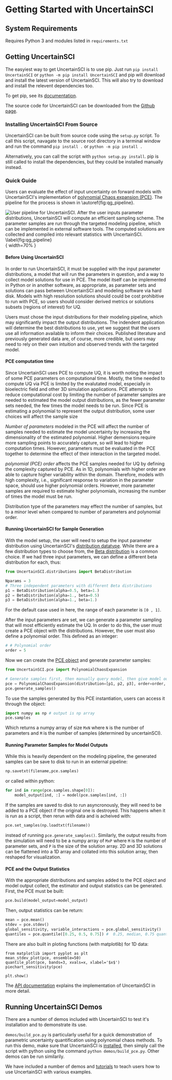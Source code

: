 # Getting Started with UncertainSCI


## System Requirements

Requires Python 3 and modules listed in `requirements.txt`

## Getting UncertainSCI

The easyiest way to get UncertainSCI is to use pip.  Just run `pip install UncertainSCI` or `python -m pip install UncertainSCI` and pip will download and install the latest version of UncertainSCI.  This will also try to download and install the relevent dependencies too.  

To get pip, see its [documentation](https://pip.pypa.io/en/stable/installation/).  

The source code for UncertainSCI can be downloaded from the [Github page](https://github.com/SCIInstitute/UncertainSCI).   

### Installing UncertainSCI From Source 

UncertainSCI can be built from source code using the `setup.py` script.  To call this script, navagate to the source root directory in a terminal window and run the command `pip install .` or `python -m pip install .`  

Alternatively, you can call the script with `python setup.py install`.  pip is still called to install the dependencies, but they could be installed manually instead.

### Quick Guide

Users can evaluate the effect of input uncertainty on forward models with UncertainSCI's implementation of [polynomial Chaos expansion (PCE)](../api_docs/pce.html).  The pipeline for the process is shown in  \autoref{fig:qg_pipeline}.

![User pipeline for UncertainSCI.  After the user inputs parameter distributions, UncertainSCI will compute an efficient sampling scheme.  The parameter samples are run through the targeted modeling pipeline, which can be implemented in external software tools.  The computed solutions are collected and compiled into relevant statistics with UncertainSCI. \label{fig:qg_pipeline}](../paper/UncertainSCI_pipeline.png){ width=70% }

#### Before Using UncertainSCI

In order to run UncertainSCI, it must be supplied with the input parameter distributions, a model that will run the parameters in question, and a way to collect model solutions for use in PCE.  The model itself can be implemented in Python or in another software, as appropriate, as parameter sets and solutions can pass between UncertainSCI and modeling software via hard disk.  Models with high resolution solutions should could be cost prohibitive to run with PCE, so users should consider derived metrics or solutions subsets (regions of interest) for UQ.  

Users must chose the input distributions for their modeling pipeline, which may significantly impact the output distributions.  The indendent application will determine the best distributions to use, yet we suggest that the users use all information available to inform their choices.  Published literature and previously generated data are, of course, more credible, but users may need to rely on their own intuition and observed trends with the targeted model.  

#### PCE computation time

Since UncertainSCI uses PCE to compute UQ, it is worth noting the impact of some PCE parameters on computational time.  Mostly, the time needed to compute UQ via PCE is limited by the evalutated model, especially in bioelectric field and other 3D simulation applications.  PCE attempts to reduce computational cost by limiting the number of parameter samples are needed to estimated the model output distributions, as the fewer parameter sets needed, the few times the model needs to be run.  Since PCE is estimating a polynomial to represent the output distribution, some user choices will affect the sample size

*Number of parameters* modeled in the PCE will affect the number of samples needed to estimate the model uncertainty by increasing the dimensionality of the estimated polynomial. Higher demensions require more sampling points to accurately capture, so will lead to higher computation times.  However, parameters must be evaluated in the PCE together to determine the effect of their interaction in the targeted model.  

*polynomial (PCE) order* affects the PCE samples needed for UQ by defining the complexity captured by PCE.  As in 1D, polynomials with higher order are able to capture higher variability within the domain.  Therefore, models with high complexity, i.e., significant response to variation in the parameter space, should use higher polynomial orders. However, more parameter samples are required to estimate higher polynomials, increasing the number of times the model must be run.  

Distribution type of the parameters may effect the number of samples, but to a minor level when compared to number of parameters and polynomial order.  


#### Running UncertainSCI for Sample Generation

With the model setup, the user will need to setup the input parameter distribution using UncertainSCI's [distribution datatype](../api_docs/distributions.html).  While there are a few distribution types to choose from, the [Beta distribution](../api_docs/distributions.html#UncertainSCI.distributions.BetaDistribution) is a common choice.  If we had three input parameters, we can define a different beta distribution for each, thus:
```python
from UncertainSCI.distributions import BetaDistribution

Nparams = 3
# Three independent parameters with different Beta distributions
p1 = BetaDistribution(alpha=0.5, beta=1.)
p2 = BetaDistribution(alpha=1., beta=0.5)
p3 = BetaDistribution(alpha=1., beta=1.)
```
For the default case used in here, the range of each parameter is `[0 , 1]`.   

After the input parameters are set, we can generate a parameter sampling that will most efficiently estimate the UQ.  In order to do this, the user must create a PCE object with the distributions.  However, the user must also define a polynomial order.  This defined as an integer:
```python
# # Polynomial order
order = 5
```
Now we can create the [PCE object](../api_docs/pce.html#module-UncertainSCI.pce) and generate parameter samples:
```python
from UncertainSCI.pce import PolynomialChaosExpansion

# Generate samples first, then manually query model, then give model output to pce.
pce = PolynomialChaosExpansion(distribution=[p1, p2, p3], order=order, plabels=plabels)
pce.generate_samples()
```
To use the samples generated by this PCE instantiation, users can access it through the object:
```python
import numpy as np # output is np array
pce.samples
```
Which returns a numpy array of size `MxN` where `N` is the number of parameters and `M` is the number of samples (determined by uncertainSCI).  

#### Running Parameter Samples for Model Outputs

While this is heavily dependent on the modeling pipeline, the generated samples can be save to disk to run in an external pipeline:
```python
np.savetxt(filename,pce.samples)
```
or called within python:
```python
for ind in range(pce.samples.shape[0]):
    model_output[ind, :] = model(pce.samples[ind, :])
```

If the samples are saved to disk to run asyncronously, they will need to be added to a PCE object if the original one is destroyed.  This happens when it is run as a script, then rerun with data and is acheived with:
```python
pce.set_samples(np.loadtxt(filename))
```
instead of running `pce.generate_samples()`.  Similarly, the output results from the simulation will need to be a numpy array of `MxP` where `M` is the number of parameter sets, and `P` is the size of the solution array.  2D and 3D solutions can be flattened into a 1D array and collated into this solution array, then reshaped for visualization.    

#### PCE and the Output Statistics

With the appropriate distributions and samples added to the PCE object and model output collect, the estimator and output statistics can be generated.  First, the PCE must be built:
```python
pce.build(model_output=model_output)
```
Then, output statistics can be return:
```python
mean = pce.mean()
stdev = pce.stdev()
global_sensitivity, variable_interactions = pce.global_sensitivity()
quantiles = pce.quantile([0.25, 0.5, 0.75]) #  0.25, median, 0.75 quantile
```
There are also built in ploting functions (with matplotlib) for 1D data:
```ptyhon
from matplotlib import pyplot as plt
mean_stdev_plot(pce, ensemble=50)
quantile_plot(pce, bands=3, xvals=x, xlabel='$x$')
piechart_sensitivity(pce)

plt.show()
```

The [API documentation](../api_docs/index.html) explains the implementation of UncertainSCI in more detail. 


## Running UncertainSCI Demos

There are a number of demos included with UncertainSCI to test it's installation and to demonstrate its use.  

`demos/build_pce.py`  is particularly useful for a quick demonstration of parametric uncertainty quantification using polynomial chaos methods.  To run this demo, make sure that UncertainSCI is [installed](#getting-uncertainsci), then simply call the script with python using the command `python demos/build_pce.py`.  Other demos can be run similarily.  

We have included a number of demos and [tutorials](../tutorials/index.html) to teach users how to use UncertainSCI with various examples.  
